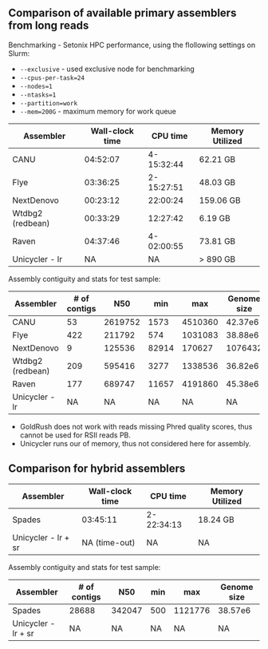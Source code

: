 ## Comparison of available primary assemblers from long reads

Benchmarking - Setonix HPC performance, using the flollowing settings on Slurm:

* ```--exclusive``` - used exclusive node for benchmarking    
* ```--cpus-per-task=24```    
* ```--nodes=1```    
* ```--ntasks=1```     
* ```--partition=work```    
* ```--mem=200G``` - maximum memory for work queue    


| Assembler        | Wall-clock time | CPU time   | Memory Utilized |
|------------------|-----------------|------------|-----------------|
| CANU             | 04:52:07        | 4-15:32:44 | 62.21 GB        |
| Flye             | 03:36:25        | 2-15:27:51 | 48.03 GB        |
| NextDenovo       | 00:23:12        | 22:00:24   | 159.06 GB       |
| Wtdbg2 (redbean) | 00:33:29        | 12:27:42   | 6.19 GB         |
| Raven            | 04:37:46        | 4-02:00:55 | 73.81 GB        |
| Unicycler - lr   | NA              | NA         | > 890 GB        |

Assembly contiguity and stats for test sample:    

| Assembler        | # of contigs | N50    | min   | max    | Genome size |
|------------------|--------------|--------|-------|--------|-------------| 
| CANU             | 53           | 2619752| 1573  | 4510360| 42.37e6     |
| Flye             | 422          | 211792 | 574   | 1031083| 38.88e6     |
| NextDenovo       | 9            | 125536 | 82914 | 170627 | 1076432     |
| Wtdbg2 (redbean) | 209          | 595416 | 3277  | 1338536| 36.82e6     |
| Raven            | 177          | 689747 | 11657 | 4191860| 45.38e6     |
| Unicycler - lr   | NA           | NA     | NA    | NA     | NA          |

* GoldRush does not work with reads missing Phred quality scores, thus cannot be used for RSII reads PB.    
* Unicycler runs our of memory, thus not considered here for assembly.    

## Comparison for hybrid assemblers

| Assembler        | Wall-clock time | CPU time   | Memory Utilized |
|------------------|-----------------|------------|-----------------|
| Spades           | 03:45:11        | 2-22:34:13 | 18.24 GB        |
| Unicycler - lr + sr  | NA (time-out)        | NA | NA         |

Assembly contiguity and stats for test sample:   

| Assembler        | # of contigs | N50    | min   | max    | Genome size |
|------------------|--------------|--------|-------|--------|-------------|
| Spades           | 28688        | 342047 | 500   | 1121776| 38.57e6     |
| Unicycler - lr + sr |    NA        | NA | NA  | NA |  NA    |
